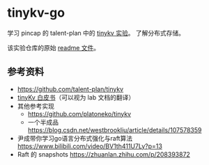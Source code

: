 # tinykv-go
学习 pincap 的 talent-plan 中的 [tinykv 实验](https://github.com/talent-plan/tinykv)。
了解分布式存储。

该实验仓库的原始 [readme 文件](README-origin.md)。

## 参考资料
- https://github.com/talent-plan/tinykv
- [tinyKv 白皮书](https://github.com/Smith-Cruise/TinyKV-White-Paper)（可以视为 lab 文档的翻译） 
- 其他参考实现
    - https://github.com/platoneko/tinykv
    - 一个半成品 https://blog.csdn.net/westbrookliu/article/details/107578359
- 尹成带你学习go语言分布式强化与raft算法 https://www.bilibili.com/video/BV1th411U7Ly?p=13
- Raft 的 snapshots https://zhuanlan.zhihu.com/p/208393872